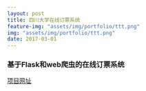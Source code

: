 ```yaml
---
layout: post
title: 四川大学在线订票系统
feature-img: "assets/img/portfolio/ttt.png"
img: "assets/img/portfolio/ttt.png"
date: 2017-03-01
---
```



### 基于Flask和web爬虫的在线订票系统

[项目网址](http://scuxc.top:5000/)
